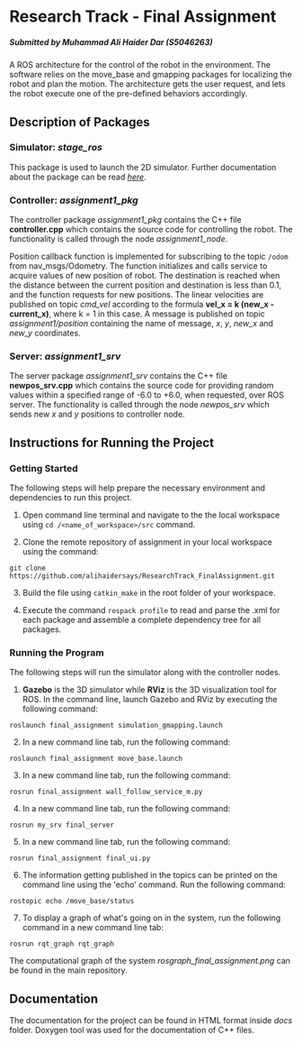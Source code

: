 # Research Track - Final Assignment
##### Submitted by Muhammad Ali Haider Dar (S5046263)
A ROS architecture for the control of the robot in the environment. The software relies on the move_base and gmapping packages for localizing the robot and plan the motion. The architecture gets the user request, and lets the robot execute one of the pre-defined behaviors accordingly.

## Description of Packages

### Simulator: _stage_ros_

This package is used to launch the 2D simulator. Further documentation about the package can be read [_here_](http://wiki.ros.org/stage_ros).

### Controller: _assignment1_pkg_

The controller package _assignment1_pkg_ contains the C++ file **controller.cpp** which contains the source code for controlling the robot. The functionality is called through the node _assignment1_node_.

Position callback function is implemented for subscribing to the topic `/odom` from nav_msgs/Odometry. The function initializes and calls service to acquire values of new position of robot. The destination is reached when the distance between the current position and destination is less than 0.1, and the function requests for new positions. The linear velocities are published on topic _cmd_vel_ according to the formula **vel_x = k (new_x - current_x)**, where k = 1 in this case. A message is published on topic _assignment1/position_ containing the name of message, _x_, _y_, _new_x_ and _new_y_ coordinates.

### Server: _assignment1_srv_

The server package _assignment1_srv_ contains the C++ file **newpos_srv.cpp** which contains the source code for providing random values within a specified range of -6.0 to +6.0, when requested, over ROS server. The functionality is called through the node _newpos_srv_ which sends new _x_ and _y_ positions to controller node.

## Instructions for Running the Project

### Getting Started

The following steps will help prepare the necessary environment and dependencies to run this project.

1. Open command line terminal and navigate to the the local workspace using `cd /<name_of_workspace>/src` command.

3. Clone the remote repository of assignment in your local workspace using the command:
```
git clone https://github.com/alihaidersays/ResearchTrack_FinalAssignment.git
```

3. Build the file using `catkin_make` in the root folder of your workspace.

4. Execute the command `rospack profile` to read and parse the .xml for each package and assemble a complete dependency tree for all packages.

### Running the Program

The following steps will run the simulator along with the controller nodes.

1. **Gazebo** is the 3D simulator while **RViz** is the 3D visualization tool for ROS. In the command line, launch Gazebo and RViz by executing the following command:
```
roslaunch final_assignment simulation_gmapping.launch
```

2. In a new command line tab, run the following command:
```
roslaunch final_assignment move_base.launch
```

3. In a new command line tab, run the following command:
```
rosrun final_assignment wall_follow_service_m.py
```

4. In a new command line tab, run the following command:
```
rosrun my_srv final_server
```

5. In a new command line tab, run the following command:
```
rosrun final_assignment final_ui.py
``` 

6. The information getting published in the topics can be printed on the command line using the 'echo' command. Run the following command:
```
rostopic echo /move_base/status
```

7. To display a graph of what's going on in the system, run the following command in a new command line tab: 
```
rosrun rqt_graph rqt_graph
```
The computational graph of the system _rosgraph_final_assignment.png_ can be found in the main repository.

## Documentation

The documentation for the project can be found in HTML format inside _docs_ folder. Doxygen tool was used for the documentation of C++ files.

